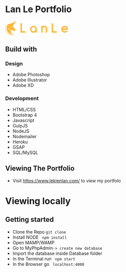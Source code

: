 Lan Le Portfolio
================

<img src="public/images/logo_color.svg" alt="logo" width="200px">


Build with
----------------------------------

### Design
- Adobe Photoshop
- Adobe Illustrator
- Adobe XD

### Development
- HTML/CSS
- Bootstrap 4
- Javascript
- GulpJS
- NodeJS
- Nodemailer
- Heroku
- GSAP
- SQL/MySQL

Viewing The Portfolio
----------------------

* Visit https://www.lekienlan.com/ to view my portfolo

Viewing locally
============

## Getting started
* Clone the Repo ```git clone```
* Install NODE ``` npm install```
* Open MAMP/WAMP
* Go to MyPhpAdmin```-> create new database```
* Import the database inside Database folder
* In the Terminal run ``` npm start```
* In the Browser go ``` localhost:4000```

